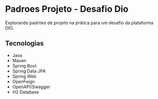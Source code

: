 # Padroes Projeto - Desafio Dio

Explorando padrões de projeto na prática para um desafio da plataforma DIO.

## Tecnologias
- Java
- Maven
- Spring Boot
- Spring Data JPA
- Spring Web
- OpenFeign
- OpenAPI/Swagger
- H2 Database
